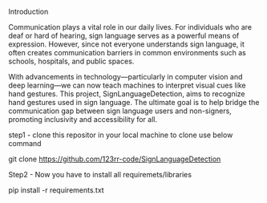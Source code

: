 Introduction

Communication plays a vital role in our daily lives. For individuals who are deaf or hard of hearing, sign language serves as a powerful means of expression. However, since not everyone understands sign language, it often creates communication barriers in common environments such as schools, hospitals, and public spaces.

With advancements in technology—particularly in computer vision and deep learning—we can now teach machines to interpret visual cues like hand gestures. This project, SignLanguageDetection, aims to recognize hand gestures used in sign language. The ultimate goal is to help bridge the communication gap between sign language users and non-signers, promoting inclusivity and accessibility for all.

step1 - clone this repositor in your local machine to clone use below command

git clone https://github.com/123rr-code/SignLanguageDetection

Step2 - Now you have to install all requiremets/libraries

pip install -r requirements.txt


